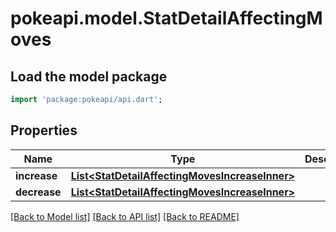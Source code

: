 # pokeapi.model.StatDetailAffectingMoves

## Load the model package
```dart
import 'package:pokeapi/api.dart';
```

## Properties
Name | Type | Description | Notes
------------ | ------------- | ------------- | -------------
**increase** | [**List&lt;StatDetailAffectingMovesIncreaseInner&gt;**](StatDetailAffectingMovesIncreaseInner.md) |  | 
**decrease** | [**List&lt;StatDetailAffectingMovesIncreaseInner&gt;**](StatDetailAffectingMovesIncreaseInner.md) |  | 

[[Back to Model list]](../README.md#documentation-for-models) [[Back to API list]](../README.md#documentation-for-api-endpoints) [[Back to README]](../README.md)


